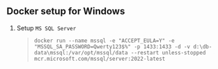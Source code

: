 ## Docker setup for Windows

1. Setup `MS SQL Server`
    > `docker run --name mssql -e "ACCEPT_EULA=Y" -e "MSSQL_SA_PASSWORD=Qwerty123$%" -p 1433:1433 -d -v d:\db-data\mssql:/var/opt/mssql/data --restart unless-stopped mcr.microsoft.com/mssql/server:2022-latest`
